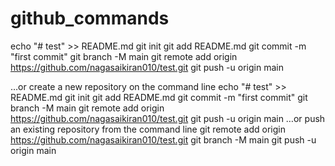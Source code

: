 # github_commands


echo "# test" >> README.md
git init
git add README.md
git commit -m "first commit"
git branch -M main
git remote add origin https://github.com/nagasaikiran010/test.git
git push -u origin main




…or create a new repository on the command line
echo "# test" >> README.md
git init
git add README.md
git commit -m "first commit"
git branch -M main
git remote add origin https://github.com/nagasaikiran010/test.git
git push -u origin main
…or push an existing repository from the command line
git remote add origin https://github.com/nagasaikiran010/test.git
git branch -M main
git push -u origin main
